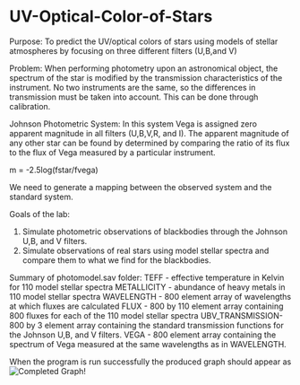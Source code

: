 UV-Optical-Color-of-Stars
=========================

Purpose: To predict the UV/optical colors of stars using models of stellar atmospheres by focusing on three different filters (U,B,and V)

Problem: When performing photometry upon an astronomical object, the spectrum of the star is modified by the transmission characteristics of the instrument. No two instruments are the same, so the differences in transmission must be taken into account. This can be done through calibration.

Johnson Photometric System: In this system Vega is assigned zero apparent magnitude in all filters (U,B,V,R, and I). The apparent magnitude of any other star can be found by determined by comparing the ratio of its flux to the flux of Vega measured by a particular instrument.

m = -2.5log(fstar/fvega)

We need to generate a mapping between the observed system and the standard system.

Goals of the lab: 
1. Simulate photometric observations of blackbodies through the Johnson U,B, and V filters.
2. Simulate observations of real stars using model stellar spectra and compare them to what we find for the blackbodies.

Summary of photomodel.sav folder:
    TEFF - effective temperature in Kelvin for 110 model stellar spectra
    METALLICITY - abundance of heavy metals in 110 model stellar spectra
    WAVELENGTH - 800 element array of wavelengths at which fluxes are calculated
    FLUX - 800 by 110 element array containing 800 fluxes for each of the 110 model stellar spectra
    UBV_TRANSMISSION- 800 by 3 element array containing the standard transmission functions for the Johnson U,B, and V filters. 
    VEGA - 800 element array containing the spectrum of Vega measured at the same wavelengths as in WAVELENGTH. 
    
When the program is run successfully the produced graph should appear as
![Completed Graph!](https://cloud.githubusercontent.com/assets/7351268/4479443/4bd669d4-498e-11e4-8b44-c6c0040f0239.png)
